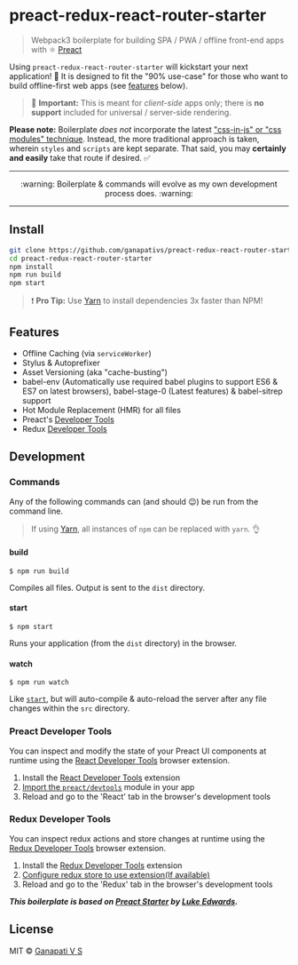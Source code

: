 # preact-redux-react-router-starter

> Webpack3 boilerplate for building SPA / PWA / offline front-end apps with :atom_symbol: [Preact](https://github.com/developit/preact)

Using `preact-redux-react-router-starter` will kickstart your next application! :100: It is designed to fit the "90% use-case" for those who want to build offline-first web apps (see [features](#features) below).

> :triangular_flag_on_post: **Important:** This is meant for _client-side_ apps only; there is **no support** included for universal / server-side rendering.

**Please note:** Boilerplate _does not_ incorporate the latest ["css-in-js" or "css modules" technique](https://github.com/MicheleBertoli/css-in-js). Instead, the more traditional approach is taken, wherein `styles` and `scripts` are kept separate. That said, you may **certainly and easily** take that route if desired. :white_check_mark:

---

<p align="center">:warning: Boilerplate & commands will evolve as my own development process does. :warning:</p>

---

## Install

```sh
git clone https://github.com/ganapativs/preact-redux-react-router-starter
cd preact-redux-react-router-starter
npm install
npm run build
npm start
```

> :exclamation: **Pro Tip:** Use [Yarn](https://yarnpkg.com/) to install dependencies 3x faster than NPM!

## Features

* Offline Caching (via `serviceWorker`)
* Stylus & Autoprefixer
* Asset Versioning (aka "cache-busting")
* babel-env (Automatically use required babel plugins to support ES6 & ES7 on latest browsers), babel-stage-0 (Latest features) & babel-sitrep support
* Hot Module Replacement (HMR) for all files
* Preact's [Developer Tools](#preact-developer-tools)
* Redux [Developer Tools](#redux-developer-tools)

## Development

### Commands

Any of the following commands can (and should :wink:) be run from the command line.

> If using [Yarn](https://yarnpkg.com/), all instances of `npm` can be replaced with `yarn`. :ok_hand:

#### build

```
$ npm run build
```

Compiles all files. Output is sent to the `dist` directory.

#### start

```
$ npm start
```

Runs your application (from the `dist` directory) in the browser.

#### watch

```
$ npm run watch
```

Like [`start`](#start), but will auto-compile & auto-reload the server after any file changes within the `src` directory.

### Preact Developer Tools

You can inspect and modify the state of your Preact UI components at runtime using the [React Developer Tools](https://github.com/facebook/react-devtools) browser extension.

1. Install the [React Developer Tools](https://github.com/facebook/react-devtools) extension
2. [Import the `preact/devtools`](src/index.js#L24) module in your app
3. Reload and go to the 'React' tab in the browser's development tools

### Redux Developer Tools

You can inspect redux actions and store changes at runtime using the [Redux Developer Tools](https://github.com/zalmoxisus/redux-devtools-extension) browser extension.

1. Install the [Redux Developer Tools](https://github.com/zalmoxisus/redux-devtools-extension) extension
2. [Configure redux store to use extension(If available)](src/views/store.js#L7)
3. Reload and go to the 'Redux' tab in the browser's development tools

***This boilerplate is based on [Preact Starter](https://github.com/lukeed/preact-starter) by [Luke Edwards](https://github.com/lukeed).***

## License

MIT © [Ganapati V S](http://meetguns.com)
